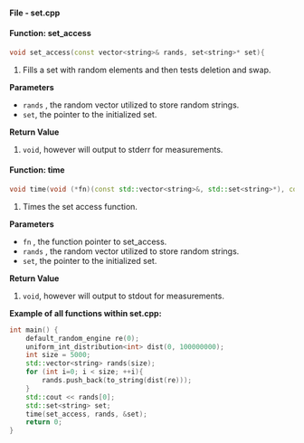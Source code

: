 #### File - set.cpp


#### Function: set_access

```cpp
void set_access(const vector<string>& rands, set<string>* set){
```

1) Fills a set with random elements and then tests deletion and swap.

**Parameters**
- `rands` , the random vector utilized to store random strings.
- `set`, the pointer to the initialized set.

**Return Value**

1) `void`, however will output to stderr for measurements.

#### Function: time

```cpp
void time(void (*fn)(const std::vector<string>&, std::set<string>*), const std::vector<string>& rands, std::set<string>* set)
```

1) Times the set access function.

**Parameters**
- `fn` , the function pointer to set_access.
- `rands` , the random vector utilized to store random strings.
- `set`, the pointer to the initialized set.

**Return Value**

1) `void`, however will output to stdout for measurements.

**Example of all functions within set.cpp:**
```cpp
int main() {
    default_random_engine re(0); 
    uniform_int_distribution<int> dist(0, 100000000);
    int size = 5000;
    std::vector<string> rands(size);
    for (int i=0; i < size; ++i){
        rands.push_back(to_string(dist(re)));
    }
    std::cout << rands[0];
    std::set<string> set;
    time(set_access, rands, &set);
    return 0;
}
```
